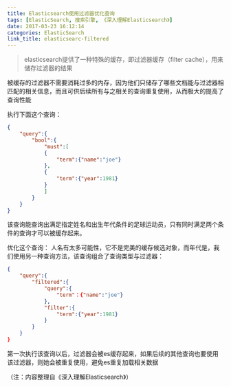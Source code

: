 ```yaml
---
title: Elasticsearch使用过滤器优化查询
tags: [ElasticSearch, 搜索引擎, 《深入理解Elasticsearch》]
date: 2017-03-23 16:12:14
categories: ElasticSearch
link_title: elasticsearc-filtered
---
```

> elasticsearch提供了一种特殊的缓存，即过滤器缓存（filter cache），用来储存过滤器的结果


被缓存的过滤器不需要消耗过多的内存，因为他们只储存了哪些文档能与过滤器相匹配的相关信息，而且可供后续所有与之相关的查询重复使用，从而极大的提高了查询性能

<!-- more -->


执行下面这个查询：
```json
{
    "query":{
        "bool":{
            "must":[
            {
                "term":{"name":"joe"}    
            },
            {
                "term":{"year":1981}
            }
            ]
        }
    }
}
```
该查询能查询出满足指定姓名和出生年代条件的足球运动员，只有同时满足两个条件的查询才可以被缓存起来。

优化这个查询：
人名有太多可能性，它不是完美的缓存候选对象，而年代是，我们使用另一种查询方法，该查询组合了查询类型与过滤器：

```json
{
    "query":{
        "filtered":{
            "query":{
                "term"：{"name":"joe"}
            },
            "filter":{
                "term":{"year":1981}
            }
        }
    }
}
```
第一次执行该查询以后，过滤器会被es缓存起来，如果后续的其他查询也要使用该过滤器，则她会被重复使用，避免es重复加载相关数据

（注：内容整理自《深入理解Elasticsearch》）